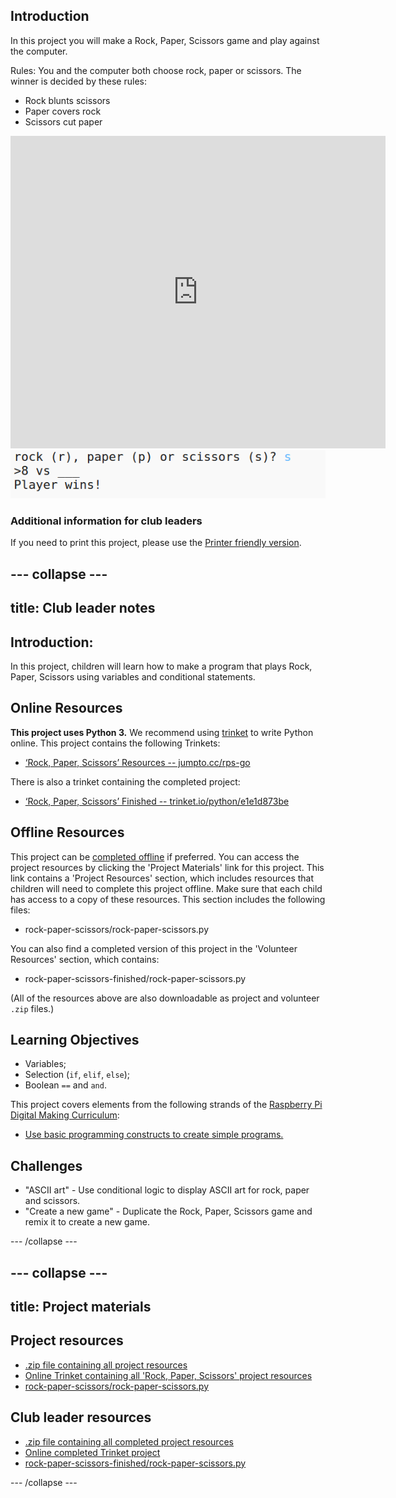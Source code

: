 ## Introduction

In this project you will make a Rock, Paper, Scissors game and play against the computer.

Rules: You and the computer both choose rock, paper or scissors. The winner is decided by these rules:

* Rock blunts scissors
* Paper covers rock
* Scissors cut paper

<div class="trinket">
  <iframe src="https://trinket.io/embed/python/e1e1d873be?outputOnly=true&start=result" width="600" height="500" frameborder="0" marginwidth="0" marginheight="0" allowfullscreen>
  </iframe>
  <img src="images/rps-final.png">
</div>

### Additional information for club leaders

If you need to print this project, please use the [Printer friendly version](https://projects.raspberrypi.org/en/projects/rock-paper-scissors/print).

## \--- collapse \---

## title: Club leader notes

## Introduction:

In this project, children will learn how to make a program that plays Rock, Paper, Scissors using variables and conditional statements.

## Online Resources

**This project uses Python 3.** We recommend using [trinket](https://trinket.io/) to write Python online. This project contains the following Trinkets:

* [‘Rock, Paper, Scissors’ Resources -- jumpto.cc/rps-go](http://jumpto.cc/rps-go)

There is also a trinket containing the completed project:

* [‘Rock, Paper, Scissors’ Finished -- trinket.io/python/e1e1d873be](https://trinket.io/python/e1e1d873be)

## Offline Resources

This project can be [completed offline](https://www.codeclubprojects.org/en-GB/resources/python-working-offline/) if preferred. You can access the project resources by clicking the 'Project Materials' link for this project. This link contains a 'Project Resources' section, which includes resources that children will need to complete this project offline. Make sure that each child has access to a copy of these resources. This section includes the following files:

* rock-paper-scissors/rock-paper-scissors.py

You can also find a completed version of this project in the 'Volunteer Resources' section, which contains:

* rock-paper-scissors-finished/rock-paper-scissors.py

(All of the resources above are also downloadable as project and volunteer `.zip` files.)

## Learning Objectives

* Variables;
* Selection (`if`, `elif`, `else`); 
* Boolean `==` and `and`.

This project covers elements from the following strands of the [Raspberry Pi Digital Making Curriculum](http://rpf.io/curriculum):

* [Use basic programming constructs to create simple programs.](https://www.raspberrypi.org/curriculum/programming/creator)

## Challenges

* "ASCII art" - Use conditional logic to display ASCII art for rock, paper and scissors. 
* "Create a new game" - Duplicate the Rock, Paper, Scissors game and remix it to create a new game. 

\--- /collapse \---

## \--- collapse \---

## title: Project materials

## Project resources

* [.zip file containing all project resources](resources/rock-paper-scissors-project-resources.zip)
* [Online Trinket containing all 'Rock, Paper, Scissors' project resources](http://jumpto.cc/rps-go)
* [rock-paper-scissors/rock-paper-scissors.py](resources/rock-paper-scissors-rock-paper-scissors.py)

## Club leader resources

* [.zip file containing all completed project resources](resources/rock-paper-scissors-volunteer-resources.zip)
* [Online completed Trinket project](https://trinket.io/python/e1e1d873be)
* [rock-paper-scissors-finished/rock-paper-scissors.py](resources/rock-paper-scissors-finished-rock-paper-scissors.py)

\--- /collapse \---